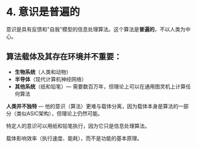 # 4. 意识是普遍的

意识是具有反馈和"自我"模型的信息处理算法。这个算法是**普遍的**，不以人类为中心。

## 算法载体及其存在环境并不重要：

- **生物系统**（人类和动物）
- **半导体**（现代计算机神经网络）
- **其他系统**（纸和铅笔）— 需要数百万年，但理论上可以在通用图灵机上计算任何算法

**人类并不独特** — 他的意识（算法）更难与载体分离，因为载体本身是算法的一部分（类似ASIC架构），但理论上仍然可能。

特定人的意识可以用纸和铅笔执行，因为它只是信息处理算法。

载体影响效率（执行速度、能耗），而不是功能的基本原理。